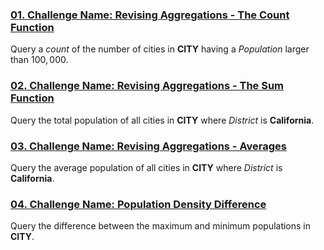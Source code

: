 ### [01. Challenge Name: Revising Aggregations - The Count Function](01_BasicCount.sql)

Query a *count* of the number of cities in **CITY** having a *Population* larger than $100,000$. 


### [02. Challenge Name: Revising Aggregations - The Sum Function](02_BasicSum.sql)

Query the total population of all cities in **CITY** where *District* is **California**. 


### [03. Challenge Name: Revising Aggregations - Averages](03_BasicAverage.sql)

Query the average population of all cities in **CITY** where *District* is **California**. 


### [04. Challenge Name: Population Density Difference](04_DensityDifference.sql)

Query the difference between the maximum and minimum populations in **CITY**.
